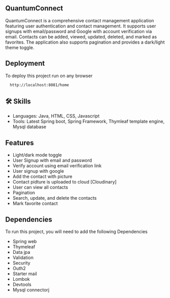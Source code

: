 
## QuantumConnect

QuantumConnect is a comprehensive contact management application featuring user authentication and contact management. It supports user signups with email/password and Google with account verification via email. Contacts can be added, viewed, updated, deleted, and marked as favorites. The application also supports pagination and provides a dark/light theme toggle.


## Deployment

To deploy this project run on any browser

```bash
  http://localhost:8081/home
```


## 🛠 Skills
- Languages: Java, HTML, CSS, Javascript
- Tools: Latest Spring boot, Spring Framework, Thymleaf template engine, Mysql database


## Features

- Light/dark mode toggle
- User Signup with email and password
- Verify account using email verification link
- User signup with google
- Add the contact with picture
- Contact pidture is uploaded to cloud [Cloudinary]
- User can view all contacts
- Pagination 
- Search, update, and delete the contacts
- Mark favorite contact


## Dependencies 

To run this project, you will need to add the following Dependencies

- Spring web
- Thymeleaf
- Data jpa
- Validation
- Security
- Outh2
- Starter mail
- Lombok
- Devtools
- Mysql connectorj

